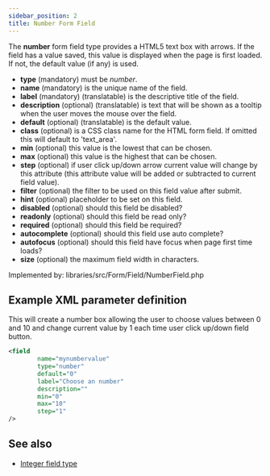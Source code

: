 ```yaml
---
sidebar_position: 2
title: Number Form Field
---
```



The **number** form field type provides a HTML5 text box with arrows. If the field has a value saved, this value is displayed when the page is first loaded. If not, the default value (if any) is used.

- **type** (mandatory) must be *number*.
- **name** (mandatory) is the unique name of the field.
- **label** (mandatory) (translatable) is the descriptive title of the field.
- **description** (optional) (translatable) is text that will be shown as a tooltip when the user moves the mouse over the field.
- **default** (optional) (translatable) is the default value.
- **class** (optional) is a CSS class name for the HTML form field. If omitted this will default to 'text_area'.
- **min** (optional) this value is the lowest that can be chosen.
- **max** (optional) this value is the highest that can be chosen.
- **step** (optional) if user click up/down arrow current value will change by this attribute (this attribute value will be added or subtracted to current field value).
- **filter** (optional) the filter to be used on this field value after submit.
- **hint** (optional) placeholder to be set on this field.
- **disabled** (optional) should this field be disabled?
- **readonly** (optional) should this field be read only?
- **required** (optional) should this field be required?
- **autocomplete** (optional) should this field use auto complete?
- **autofocus** (optional) should this field have focus when page first time loads?
- **size** (optional) the maximum field width in characters.

Implemented by: libraries/src/Form/Field/NumberField.php

## Example XML parameter definition 
This will create a number box allowing the user to choose values between 0 and 10 and change current value by 1 each time user click up/down field button.

```xml
<field
        name="mynumbervalue" 
        type="number" 
        default="0" 
        label="Choose an number" 
        description="" 
        min="0" 
        max="10" 
        step="1"
/>
```

## See also

* [Integer field type](./integer.md)